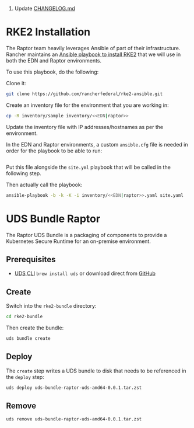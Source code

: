 
1. Update [CHANGELOG.md](CHANGELOG.md)

# RKE2 Installation

The Raptor team heavily leverages Ansible of part of their infrastructure.  Rancher maintains an [Ansible playbook to install RKE2](https://github.com/rancherfederal/rke2-ansible) that we will use in both the EDN and Raptor environments.

To use this playbook, do the following:

Clone it:

```bash
git clone https://github.com/rancherfederal/rke2-ansible.git
```

Create an inventory file for the environment that you are working in:

```bash
cp -R inventory/sample inventory/<<EDN|raptor>>
```

Update the inventory file with IP addresses/hostnames as per the environment.

In the EDN and Raptor environments, a custom `ansible.cfg` file is needed in order for the playbook to be able to run:

```

```

Put this file alongside the `site.yml` playbook that will be called in the following step.

Then actually call the playbook:

```bash
ansible-playbook -b -k -K -i inventory/<<EDN|raptor>>.yaml site.yaml
```



# UDS Bundle Raptor

The Raptor UDS Bundle is a packaging of components to provide a Kubernetes Secure Runtime for an on-premise environment.

## Prerequisites

- [UDS CLI](https://github.com/defenseunicorns/uds-cli/tree/v0.0.7-alpha) `brew install uds` or download direct from [GitHub](https://github.com/defenseunicorns/uds-cli/releases)

## Create

Switch into the `rke2-bundle` directory:

```bash
cd rke2-bundle
```

Then create the bundle:

```bash
uds bundle create
```

## Deploy

The `create` step writes a UDS bundle to disk that needs to be referenced in the `deploy` step:

```bash
uds deploy uds-bundle-raptor-uds-amd64-0.0.1.tar.zst
```

## Remove

```bash
uds remove uds-bundle-raptor-uds-amd64-0.0.1.tar.zst
```
